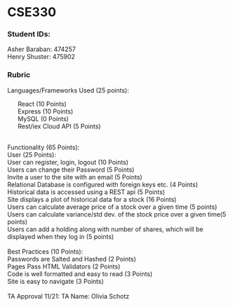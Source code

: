 # CSE330
### Student IDs:
Asher Baraban: 474257 <br>
Henry Shuster: 475902

### Rubric

Languages/Frameworks Used (25 points): <br>
<ol>
  <list> React (10 Points)</list> <br> 
  <list>Express (10 Points)</list> <br> 
<list> MySQL (0 Points)</list> <br>
<list> Rest/iex Cloud API (5 Points)</list> <br>
</ol>
<br>
Functionality (65 Points): <br>
User (25 Points): <br>
User can register, login, logout (10 Points) <br>
Users can change their Password (5 Points) <br>
Invite a user to the site with an email (5 Points) <br>
Relational Database is configured with foreign keys etc. (4 Points) <br>
Historical data is accessed using a REST api (5 Points) <br>
Site displays a plot of historical data for a stock (16 Points) <br>
Users can calculate average price of a stock over a given time (5 points) <br>
Users can calculate variance/std dev. of the stock price over a given time(5 points) <br>
Users can add a holding along with number of shares, which will be displayed when they log in (5 points) <br>
<br>
Best Practices (10 Points): <br>
Passwords are Salted and Hashed (2 Points) <br>
Pages Pass HTML Validators (2 Points) <br>
Code is well formatted and easy to read (3 Points) <br>
Site is easy to navigate (3 Points) <br>
<br>
TA Approval 11/21: TA Name: Olivia Schotz
